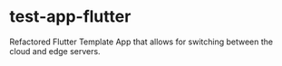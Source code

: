 # test-app-flutter
Refactored Flutter Template App that allows for switching between the cloud and edge servers.
